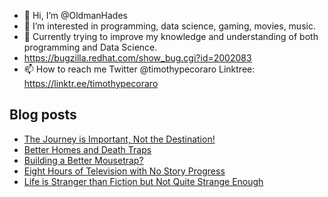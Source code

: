 - 👋 Hi, I’m @OldmanHades
- 👀 I’m interested in programming, data science, gaming, movies, music.
- 🌱 Currently trying to improve my knowledge and understanding of both programming and Data Science.
- https://bugzilla.redhat.com/show_bug.cgi?id=2002083
- 📫 How to reach me Twitter @timothypecoraro
Linktree: https://linktr.ee/timothypecoraro

## Blog posts
<!-- BLOG-POST-LIST:START -->
- [The Journey is Important, Not the Destination!](https://medium.com/@timothypecoraro/the-journey-is-important-not-the-destination-2fe666e6eb8e?source=rss-5097f5c9b801------2)
- [Better Homes and Death Traps](https://medium.com/@timothypecoraro/better-homes-and-death-traps-e19b7197a19b?source=rss-5097f5c9b801------2)
- [Building a Better Mousetrap?](https://medium.com/@timothypecoraro/building-a-better-mousetrap-7ca9d92b9a2e?source=rss-5097f5c9b801------2)
- [Eight Hours of Television with No Story Progress](https://medium.com/@timothypecoraro/eight-hours-of-television-with-no-story-progress-cec91556d040?source=rss-5097f5c9b801------2)
- [Life is Stranger than Fiction but Not Quite Strange Enough](https://medium.com/@timothypecoraro/life-is-stranger-than-fiction-but-not-quite-strange-enough-6516efcb97cf?source=rss-5097f5c9b801------2)
<!-- BLOG-POST-LIST:END -->
